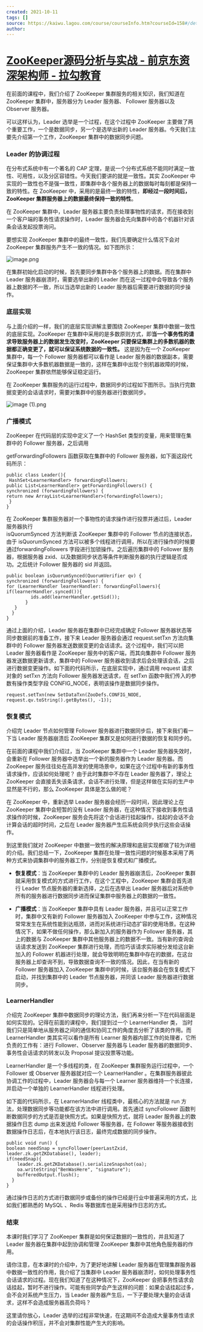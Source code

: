 ```yaml
---
created: 2021-10-11
tags: []
source: https://kaiwu.lagou.com/course/courseInfo.htm?courseId=158#/detail/pc?id=3130
author: 
---
```


# [ZooKeeper源码分析与实战 - 前京东资深架构师 - 拉勾教育](https://kaiwu.lagou.com/course/courseInfo.htm?courseId=158#/detail/pc?id=3130)


在前面的课程中，我们介绍了 ZooKeeper 集群服务的相关知识，我们知道在 ZooKeeper 集群中，服务器分为 Leader 服务器、 Follower 服务器以及 Observer 服务器。

可以这样认为，Leader 选举是一个过程，在这个过程中 ZooKeeper 主要做了两个重要工作，一个是数据同步，另一个是选举出新的 Leader 服务器。今天我们主要先介绍第一个工作，ZooKeeper 集群中的数据同步问题。

### Leader 的协调过程

在分布式系统中有一个著名的 CAP 定理，是说一个分布式系统不能同时满足一致性、可用性，以及分区容错性。今天我们要讲的就是一致性。其实 ZooKeeper 中实现的一致性也不是强一致性，即集群中各个服务器上的数据每时每刻都是保持一致的特性。在 ZooKeeper 中，采用的是最终一致的特性，**即经过一段时间后，ZooKeeper 集群服务器上的数据最终保持一致的特性**。

在 ZooKeeper 集群中，Leader 服务器主要负责处理事物性的请求，而在接收到一个客户端的事务性请求操作时，Leader 服务器会先向集群中的各个机器针对该条会话发起投票询问。

要想实现 ZooKeeper 集群中的最终一致性，我们先要确定什么情况下会对 ZooKeeper 集群服务产生不一致的情况。如下图所示：

![image.png](https://s0.lgstatic.com/i/image/M00/22/F4/CgqCHl7siPqAEgUiAAAsZnldQKA321.png)

在集群初始化启动的时候，首先要同步集群中各个服务器上的数据。而在集群中 Leader 服务器崩溃时，需要选举出新的 Leader 而在这一过程中会导致各个服务器上数据的不一致，所以当选举出新的 Leader 服务器后需要进行数据的同步操作。

### 底层实现

与上面介绍的一样，我们的底层实现讲解主要围绕 ZooKeeper 集群中数据一致性的底层实现。ZooKeeper 在集群中采用的是多数原则方式，即**当一个事务性的请求导致服务器上的数据发生改变时，ZooKeeper 只要保证集群上的多数机器的数据都正确变更了，就可以保证系统数据的一致性。** 这是因为在一个 ZooKeeper 集群中，每一个 Follower 服务器都可以看作是 Leader 服务器的数据副本，需要保证集群中大多数机器数据是一致的，这样在集群中出现个别机器故障的时候，ZooKeeper 集群依然能够保证稳定运行。

在 ZooKeeper 集群服务的运行过程中，数据同步的过程如下图所示。当执行完数据变更的会话请求时，需要对集群中的服务器进行数据同步。

![image (1).png](https://s0.lgstatic.com/i/image/M00/22/F4/CgqCHl7siSSAGaKOAABaTR2X0Wo408.png)

### 广播模式

ZooKeeper 在代码层的实现中定义了一个 HashSet 类型的变量，用来管理在集群中的 Follower 服务器，之后调用

getForwardingFollowers 函数获取在集群中的 Follower 服务器，如下面这段代码所示：

```
public class Leader(){
 HashSet<LearnerHandler> forwardingFollowers;
public List<LearnerHandler> getForwardingFollowers() {
synchronized (forwardingFollowers) {
return new ArrayList<LearnerHandler>(forwardingFollowers);
 }
}
```

在 ZooKeeper 集群服务器对一个事物性的请求操作进行投票并通过后，Leader 服务器执行  
isQuorumSynced 方法判断该 ZooKeeper 集群中的 Follower 节点的连接状态，由于 isQuorumSynced 方法可以被多个线程进行调用，所以在进行操作的时候要通过forwardingFollowers 字段进行加锁操作。之后遍历集群中的 Follower 服务器，根据服务器 zxid、以及数据同步状态等条件判断服务器的执行逻辑是否成功。之后统计 Follower 服务器的 sid 并返回。

```
public boolean isQuorumSynced(QuorumVerifier qv) {
synchronized (forwardingFollowers) {
for (LearnerHandler learnerHandler: forwardingFollowers){
if(learnerHandler.synced()){
         ids.add(learnerHandler.getSid());
       }
   }
  }
}
```

通过上面的介绍，Leader 服务器在集群中已经完成确定 Follower 服务器状态等同步数据前的准备工作，接下来 Leader 服务器会通过 request.setTxn 方法向集群中的 Follower 服务器发送数据变更的会话请求。这个过程中，我们可以把 Leader 服务器看作是 ZooKeeper 服务中的客户端，而其向集群中 Follower 服务器发送数据更新请求，集群中的 Follower 服务器收到请求后会处理该会话，之后进行数据变更操作。如下面的代码所示，在底层实现中，通过调用 request 请求对象的 setTxn 方法向 Follower 服务器发送请求，在 setTxn 函数中我们传入的参数有操作类型字段 CONFIG\_NODE，表明该操作是数据同步操作。

```
request.setTxn(new SetDataTxn(ZooDefs.CONFIG_NODE, request.qv.toString().getBytes(), -1));    
```

### 恢复模式

介绍完 Leader 节点如何管理 Follower 服务器进行数据同步后，接下来我们看一下当 Leader 服务器崩溃后 ZooKeeper 集群又是如何进行数据的恢复和同步的。

在前面的课程中我们介绍过，当 ZooKeeper 集群中一个 Leader 服务器失效时，会重新在 Follower 服务器中选举出一个新的服务器作为 Leader 服务器。而 ZooKeeper 服务往往处在高并发的使用场景中，如果在这个过程中有新的事务性请求操作，应该如何处理呢？ 由于此时集群中不存在 Leader 服务器了，理论上 ZooKeeper 会直接丢失该条请求，会话不进行处理，但是这样做在实际的生产中显然是不行的，那么 ZooKeeper 具体是怎么做的呢？

在 ZooKeeper 中，重新选举 Leader 服务器会经历一段时间，因此理论上在 ZooKeeper 集群中会短暂的没有 Leader 服务器，在这种情况下接收到事务性请求操作的时候，ZooKeeper 服务会先将这个会话进行挂起操作，挂起的会话不会计算会话的超时时间，之后在 Leader 服务器产生后系统会同步执行这些会话操作。

到这里我们就对 ZooKeeper 中数据一致性的解决原理和底层实现都做了较为详细的介绍。我们总结一下，ZooKeeper 集群在处理一致性问题的时候基本采用了两种方式来协调集群中的服务器工作，分别是恢复模式和广播模式。

-   **恢复模式**：当 ZooKeeper 集群中的 Leader 服务器崩溃后，ZooKeeper 集群就采用恢复模式的方式进行工作，在这个工程中，ZooKeeper 集群会首先进行 Leader 节点服务器的重新选择，之后在选举出 Leader 服务器后对系统中所有的服务器进行数据同步进而保证集群中服务器上的数据的一致性。
    
-   **广播模式**：当 ZooKeeper 集群中具有 Leader 服务器，并且可以正常工作时，集群中又有新的 Follower 服务器加入 ZooKeeper 中参与工作，这种情况常常发生在系统性能到达瓶颈，进而对系统进行动态扩容的使用场景。在这种情况下，如果不做任何操作，那么新加入的服务器作为 Follower 服务器，其上的数据与 ZooKeeper 集群中其他服务器上的数据不一致。当有新的查询会话请求发送到 ZooKeeper 集群进行处理，而恰巧该请求实际被分发给这台新加入的 Follower 机器进行处理，就会导致明明在集群中存在的数据，在这台服务器上却查询不到，导致数据查询不一致的情况。因此，在当有新的 Follower 服务器加入 ZooKeeper 集群中的时候，该台服务器会在恢复模式下启动，并找到集群中的 Leader 节点服务器，并同该 Leader 服务器进行数据同步。
    

### LearnerHandler

介绍完 ZooKeeper 集群中数据同步的理论方法，我们再来分析一下在代码层面是如何实现的。记得在前面的课程中，我们提到过一个 LearnerHandler 类， 当时我们只是简单地从服务器之间的通信和协同工作的角度去分析了该类的作用。而 LearnerHandler 类其实可以看作是所有 Learner 服务器内部工作的处理者，它所负责的工作有：进行 Follower、Observer 服务器与 Leader 服务器的数据同步、事务性会话请求的转发以及 Proposal 提议投票等功能。

LearnerHandler 是一个多线程的类，在 ZooKeeper 集群服务运行过程中，一个 Follower 或 Observer 服务器就对应一个 LearnerHandler 。在集群服务器彼此协调工作的过程中，Leader 服务器会与每一个 Learner 服务器维持一个长连接，并启动一个单独的 LearnerHandler 线程进行处理。

如下面的代码所示，在 LearnerHandler 线程类中，最核心的方法就是 run 方法，处理数据同步等功能都在该方法中进行调用。首先通过 syncFollower 函数判断数据同步的方式是否是快照方式。如果是快照方式，就将 Leader 服务器上的数据操作日志 dump 出来发送给 Follower 等服务器，在 Follower 等服务器接收到数据操作日志后，在本地执行该日志，最终完成数据的同步操作。

```
public void run() {
boolean needSnap = syncFollower(peerLastZxid, leader.zk.getZKDatabase(), leader);
if(needSnap){
    leader.zk.getZKDatabase().serializeSnapshot(oa);
    oa.writeString("BenWasHere", "signature");
    bufferedOutput.flush();
  }
}
```

通过操作日志的方式进行数据同步或备份的操作已经是行业中普遍采用的方式，比如我们都熟悉的 MySQL 、Redis 等数据库也是采用操作日志的方式。

### 结束

本课时我们学习了 ZooKeeper 集群是如何保证数据的一致性的，并且知道了 Leader 服务器在集群中起到协调和管理 ZooKeeper 集群中其他角色服务器的作用。

请你注意，在本课时的介绍中，为了更好地讲解 Leader 服务器在管理集群服务器中数据一致性的作用，我介绍了当集群中 Leader 服务器崩溃时，如何处理事务性会话请求的过程。现在我们知道了在这种情况下，ZooKeeper 会把事务性请求会话挂起，暂时不进行操作。可能有些同学会产生这样的问题：如果会话挂起过多，会不会对系统产生压力，当 Leader 服务器产生后，一下子要处理大量的会话请求，这样不会造成服务器高负荷吗？

这里请你放心，Leader 选举的过程非常快速，在这期间不会造成大量事务性请求的会话操作积压，并不会对集群性能产生大的影响。
